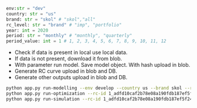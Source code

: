 ```python
env:str = "dev"
country: str = "us"
brand: str = "skol" # "skol","all"
rc_level: str = "brand" # "imp", "portfolio"
year: int = 2020
period: str = "monthly" # "monthly", "quarterly"
period_value: int = 1 # 1, 2, 3, 4, 5, 6, 7, 8, 9, 10, 11, 12
```

* Check if data is present in local use local data.
* If data is not present, download it from blob.
* With parameter run model. Save model object. With hash upload in blob.
* Generate RC curve upload in blob and DB.
* Generate other outputs upload in blob and DB.

```bash
python app.py run-modelling --env develop --country us --brand skol --rc-level brand --year 2020 --period monthly --period-value 1 --commit-id 1
python app.py run-optimization --rc-id 1_adfd10caf2b78e08a190fdb187ef5f24_us_skol_brand_2020_monthly_1 --env develop
python app.py run-simulation --rc-id 1_adfd10caf2b78e08a190fdb187ef5f24_us_skol_brand_2020_monthly_1 --env develop
```